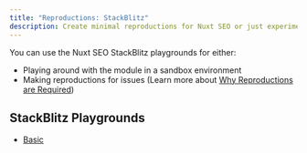 ```yaml
---
title: "Reproductions: StackBlitz"
description: Create minimal reproductions for Nuxt SEO or just experiment with the module.
---
```


You can use the Nuxt SEO StackBlitz playgrounds for either:

- Playing around with the module in a sandbox environment
- Making reproductions for issues (Learn more about [Why Reproductions are Required](https://antfu.me/posts/why-reproductions-are-required))

## StackBlitz Playgrounds

- [Basic](https://stackblitz.com/edit/nuxt-starter-gfrej6?file=nuxt.config.ts)
